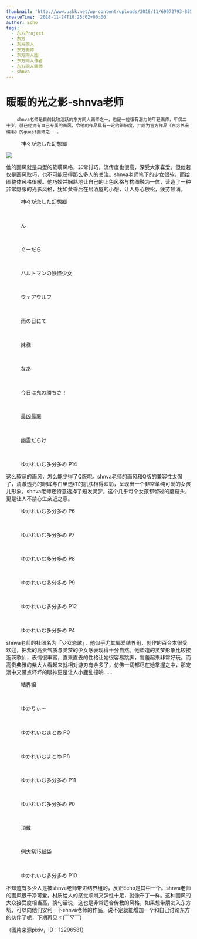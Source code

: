 ```yaml
---
thumbnail: 'http://www.uzkk.net/wp-content/uploads/2018/11/69972793-825x510.png'
createTime: '2018-11-24T10:25:02+00:00'
author: Echo
tags:
  - 东方Project
  - 东方
  - 东方同人
  - 东方画师
  - 东方同人图
  - 东方同人作者
  - 东方同人画师
  - shnva
---
```


# 暖暖的光之影-shnva老师

		shnva老师是目前比较活跃的东方同人画师之一，也是一位很有潜力的年轻画师，年仅二十岁，就已经拥有自己专属的画风，令他的作品具有一定的辨识度，并成为官方作品《东方外来编韦》的guest画师之一 。

<figure>
  <img src="http://www.uzkk.net/wp-content/uploads/2018/11/006GnZRlgy1fpwi5hze9rj30rs0n7x4r.jpg" alt=""/>
  <figcaption>神々が恋した幻想郷</figcaption>
</figure>

![](http://www.uzkk.net/wp-content/uploads/2018/11/006GnZRlgy1fl174ky7k3j30p00kwwyr.jpg)

他的画风就是典型的软萌风格，非常讨巧，流传度也很高，深受大家喜爱。但他若仅是画风取巧，也不可能获得那么多人的关注。shnva老师笔下的少女很软，而绘图整体风格很暖。他巧妙并娴熟地让自己的上色风格与构图融为一体，营造了一种非常舒服的光影风格，犹如黄昏后在居酒屋的小憩，让人身心放松，疲劳顿消。

<figure>
  <img src="http://www.uzkk.net/wp-content/uploads/2018/11/65569661_p0.png" alt=""/>
  <figcaption>神々が恋した幻想郷</figcaption>
</figure>

 

<figure>
  <img src="http://www.uzkk.net/wp-content/uploads/2018/11/70131965_p0.png" alt=""/>
  <figcaption>ん</figcaption>
</figure>

 

<figure>
  <img src="http://www.uzkk.net/wp-content/uploads/2018/11/69972793_p0.png" alt=""/>
  <figcaption>ぐーだら</figcaption>
</figure>

 

<figure>
  <img src="http://www.uzkk.net/wp-content/uploads/2018/11/68845394_p0.png" alt=""/>
  <figcaption>ハルトマンの妖怪少女</figcaption>
</figure>

 

<figure>
  <img src="http://www.uzkk.net/wp-content/uploads/2018/11/66122483_p0.png" alt=""/>
  <figcaption>ウェアウルフ</figcaption>
</figure>

 

<figure>
  <img src="http://www.uzkk.net/wp-content/uploads/2018/11/65493806_p0-1.png" alt=""/>
  <figcaption>雨の日にて</figcaption>
</figure>

 

<figure>
  <img src="http://www.uzkk.net/wp-content/uploads/2018/11/68766305_p0-1.png" alt=""/>
  <figcaption>妹様</figcaption>
</figure>

 

<figure>
  <img src="http://www.uzkk.net/wp-content/uploads/2018/11/70066238_p0.png" alt=""/>
  <figcaption>なあ</figcaption>
</figure>

 

<figure>
  <img src="http://www.uzkk.net/wp-content/uploads/2018/11/65479328_p0-1.png" alt=""/>
  <figcaption>今日は鬼の勝ちさ！</figcaption>
</figure>

 

<figure>
  <img src="http://www.uzkk.net/wp-content/uploads/2018/11/67189487_p0.png" alt=""/>
  <figcaption>最凶最悪</figcaption>
</figure>

 

<figure>
  <img src="http://www.uzkk.net/wp-content/uploads/2018/11/65752130_p0-1.png" alt=""/>
  <figcaption>幽霊だらけ</figcaption>
</figure>

 

<figure>
  <img src="http://www.uzkk.net/wp-content/uploads/2018/11/67297385_p14.png" alt=""/>
  <figcaption>ゆかれいむ多分多め P14</figcaption>
</figure>

这么软萌的画风，怎么能少得了Q版呢。shnva老师的画风和Q版的兼容性太强了，清澈透亮的眼眸与白里透红的肌肤相得映彰，呈现出一个非常单纯可爱的女孩儿形象。shnva老师还特意选择了短发灵梦，这个几乎每个女孩都留过的蘑菇头，更是让人不禁心生亲近之意。

<figure>
  <img src="http://www.uzkk.net/wp-content/uploads/2018/11/67297385_p6.png" alt=""/>
  <figcaption>ゆかれいむ多分多め P6</figcaption>
</figure>

 

<figure>
  <img src="http://www.uzkk.net/wp-content/uploads/2018/11/67297385_p7.png" alt=""/>
  <figcaption>ゆかれいむ多分多め P7</figcaption>
</figure>

 

<figure>
  <img src="http://www.uzkk.net/wp-content/uploads/2018/11/67297385_p8.png" alt=""/>
  <figcaption>ゆかれいむ多分多め P8</figcaption>
</figure>

 

<figure>
  <img src="http://www.uzkk.net/wp-content/uploads/2018/11/67297385_p9.png" alt=""/>
  <figcaption>ゆかれいむ多分多め P9</figcaption>
</figure>

 

<figure>
  <img src="http://www.uzkk.net/wp-content/uploads/2018/11/67297385_p12.png" alt=""/>
  <figcaption>ゆかれいむ多分多め P12</figcaption>
</figure>

 

<figure>
  <img src="http://www.uzkk.net/wp-content/uploads/2018/11/67297385_p4.png" alt=""/>
  <figcaption>ゆかれいむ多分多め P4</figcaption>
</figure>

shnva老师的社团名为「少女恋歌」，他似乎尤其偏爱结界组，创作的百合本很受欢迎，把紫的高贵气质与灵梦的少女感表现得十分自然。他塑造的灵梦形象比较接近茨歌仙，表情很丰富，直来直去的性格让她很容易跳脚，害羞起来非常好玩。而高贵典雅的紫大人看起来就相对游刃有余多了，仿佛一切都尽在她掌握之中，那宠溺中又带点坏坏的眼神更是让人小鹿乱撞呐……

<figure>
  <img src="http://www.uzkk.net/wp-content/uploads/2018/11/65466289_p0.png" alt=""/>
  <figcaption>結界組</figcaption>
</figure>

 

<figure>
  <img src="http://www.uzkk.net/wp-content/uploads/2018/11/65921963_p0-1.png" alt=""/>
  <figcaption>ゆかりぃ～</figcaption>
</figure>

 

<figure>
  <img src="http://www.uzkk.net/wp-content/uploads/2018/11/65582681_p0.png" alt=""/>
  <figcaption>ゆかれいむまとめ P0</figcaption>
</figure>

 

<figure>
  <img src="http://www.uzkk.net/wp-content/uploads/2018/11/65582681_p8.png" alt=""/>
  <figcaption>ゆかれいむまとめ P8</figcaption>
</figure>

 

<figure>
  <img src="http://www.uzkk.net/wp-content/uploads/2018/11/67297385_p11.png" alt=""/>
  <figcaption>ゆかれいむ多分多め P11</figcaption>
</figure>

 

<figure>
  <img src="http://www.uzkk.net/wp-content/uploads/2018/11/67297385_p0.png" alt=""/>
  <figcaption>ゆかれいむ多分多め P0</figcaption>
</figure>

 

<figure>
  <img src="http://www.uzkk.net/wp-content/uploads/2018/11/68126513_p0.png" alt=""/>
  <figcaption>頂戴</figcaption>
</figure>

 

<figure>
  <img src="http://www.uzkk.net/wp-content/uploads/2018/11/68221926_p0.png" alt=""/>
  <figcaption>例大祭15紙袋</figcaption>
</figure>

 

<figure>
  <img src="http://www.uzkk.net/wp-content/uploads/2018/11/67297385_p10.png" alt=""/>
  <figcaption>ゆかれいむ多分多め P10</figcaption>
</figure>

不知道有多少人是被shnva老师带进结界组的，反正Echo是其中一个。shnva老师的画风很干净可爱，材质给人的感觉顺滑又弹性十足，就像布丁一样。这种画风的大众接受度相当高，换句话说，这也是非常适合传教的风格，如果想带朋友入东方坑，可以向他们安利一下shnva老师的作品，说不定就能增加一个和自己讨论东方的伙伴了呢，下期再见ヾ(￣▽￣)

（图片来源pixiv，ID：12296581）
